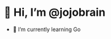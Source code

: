 
# 👋 Hi, I’m @jojobrain


- 🌱 I’m currently learning Go

<!---
jojobrain/captainejojo is a ✨ special ✨ repository because its `README.md` (this file) appears on your GitHub profile.
You can click the Preview link to take a look at your changes.
--->
